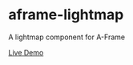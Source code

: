 # aframe-lightmap
A lightmap component for A-Frame

[Live Demo](https://mwbeene.github.io/aframe-lightmap/)
